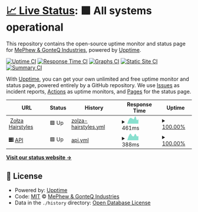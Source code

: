 # [📈 Live Status](https://status.zolza-hairstyles.pl): <!--live status--> **🟩 All systems operational**

This repository contains the open-source uptime monitor and status page for [MePhew & GonteQ Industries](https://status.zolza-hairstyles.pl), powered by [Upptime](https://github.com/upptime/upptime).

[![Uptime CI](https://github.com/MePhew-GonteQ-Industries/zolza-hairstyles-uptime/workflows/Uptime%20CI/badge.svg)](https://github.com/MePhew-GonteQ-Industries/zolza-hairstyles-uptime/actions?query=workflow%3A%22Uptime+CI%22)
[![Response Time CI](https://github.com/MePhew-GonteQ-Industries/zolza-hairstyles-uptime/workflows/Response%20Time%20CI/badge.svg)](https://github.com/MePhew-GonteQ-Industries/zolza-hairstyles-uptime/actions?query=workflow%3A%22Response+Time+CI%22)
[![Graphs CI](https://github.com/MePhew-GonteQ-Industries/zolza-hairstyles-uptime/workflows/Graphs%20CI/badge.svg)](https://github.com/MePhew-GonteQ-Industries/zolza-hairstyles-uptime/actions?query=workflow%3A%22Graphs+CI%22)
[![Static Site CI](https://github.com/MePhew-GonteQ-Industries/zolza-hairstyles-uptime/workflows/Static%20Site%20CI/badge.svg)](https://github.com/MePhew-GonteQ-Industries/zolza-hairstyles-uptime/actions?query=workflow%3A%22Static+Site+CI%22)
[![Summary CI](https://github.com/MePhew-GonteQ-Industries/zolza-hairstyles-uptime/workflows/Summary%20CI/badge.svg)](https://github.com/MePhew-GonteQ-Industries/zolza-hairstyles-uptime/actions?query=workflow%3A%22Summary+CI%22)

With [Upptime](https://upptime.js.org), you can get your own unlimited and free uptime monitor and status page, powered entirely by a GitHub repository. We use [Issues](https://github.com/MePhew-GonteQ-Industries/zolza-hairstyles-uptime/issues) as incident reports, [Actions](https://github.com/MePhew-GonteQ-Industries/zolza-hairstyles-uptime/actions) as uptime monitors, and [Pages](https://status.zolza-hairstyles.pl) for the status page.

<!--start: status pages-->
<!-- This summary is generated by Upptime (https://github.com/upptime/upptime) -->
<!-- Do not edit this manually, your changes will be overwritten -->
<!-- prettier-ignore -->
| URL | Status | History | Response Time | Uptime |
| --- | ------ | ------- | ------------- | ------ |
| <img alt="" src="https://icons.duckduckgo.com/ip3/zolza-hairstyles.pl.ico" height="13"> [Zołza Hairstyles](https://zolza-hairstyles.pl) | 🟩 Up | [zolza-hairstyles.yml](https://github.com/MePhew-GonteQ-Industries/zolza-hairstyles-uptime/commits/HEAD/history/zolza-hairstyles.yml) | <details><summary><img alt="Response time graph" src="./graphs/zolza-hairstyles/response-time-week.png" height="20"> 461ms</summary><br><a href="https://MePhew-GonteQ-Industries.github.io/zolza-hairstyles-uptime/history/zolza-hairstyles"><img alt="Response time 440" src="https://img.shields.io/endpoint?url=https%3A%2F%2Fraw.githubusercontent.com%2FMePhew-GonteQ-Industries%2Fzolza-hairstyles-uptime%2FHEAD%2Fapi%2Fzolza-hairstyles%2Fresponse-time.json"></a><br><a href="https://MePhew-GonteQ-Industries.github.io/zolza-hairstyles-uptime/history/zolza-hairstyles"><img alt="24-hour response time 403" src="https://img.shields.io/endpoint?url=https%3A%2F%2Fraw.githubusercontent.com%2FMePhew-GonteQ-Industries%2Fzolza-hairstyles-uptime%2FHEAD%2Fapi%2Fzolza-hairstyles%2Fresponse-time-day.json"></a><br><a href="https://MePhew-GonteQ-Industries.github.io/zolza-hairstyles-uptime/history/zolza-hairstyles"><img alt="7-day response time 461" src="https://img.shields.io/endpoint?url=https%3A%2F%2Fraw.githubusercontent.com%2FMePhew-GonteQ-Industries%2Fzolza-hairstyles-uptime%2FHEAD%2Fapi%2Fzolza-hairstyles%2Fresponse-time-week.json"></a><br><a href="https://MePhew-GonteQ-Industries.github.io/zolza-hairstyles-uptime/history/zolza-hairstyles"><img alt="30-day response time 460" src="https://img.shields.io/endpoint?url=https%3A%2F%2Fraw.githubusercontent.com%2FMePhew-GonteQ-Industries%2Fzolza-hairstyles-uptime%2FHEAD%2Fapi%2Fzolza-hairstyles%2Fresponse-time-month.json"></a><br><a href="https://MePhew-GonteQ-Industries.github.io/zolza-hairstyles-uptime/history/zolza-hairstyles"><img alt="1-year response time 435" src="https://img.shields.io/endpoint?url=https%3A%2F%2Fraw.githubusercontent.com%2FMePhew-GonteQ-Industries%2Fzolza-hairstyles-uptime%2FHEAD%2Fapi%2Fzolza-hairstyles%2Fresponse-time-year.json"></a></details> | <details><summary><a href="https://MePhew-GonteQ-Industries.github.io/zolza-hairstyles-uptime/history/zolza-hairstyles">100.00%</a></summary><a href="https://MePhew-GonteQ-Industries.github.io/zolza-hairstyles-uptime/history/zolza-hairstyles"><img alt="All-time uptime 100.00%" src="https://img.shields.io/endpoint?url=https%3A%2F%2Fraw.githubusercontent.com%2FMePhew-GonteQ-Industries%2Fzolza-hairstyles-uptime%2FHEAD%2Fapi%2Fzolza-hairstyles%2Fuptime.json"></a><br><a href="https://MePhew-GonteQ-Industries.github.io/zolza-hairstyles-uptime/history/zolza-hairstyles"><img alt="24-hour uptime 100.00%" src="https://img.shields.io/endpoint?url=https%3A%2F%2Fraw.githubusercontent.com%2FMePhew-GonteQ-Industries%2Fzolza-hairstyles-uptime%2FHEAD%2Fapi%2Fzolza-hairstyles%2Fuptime-day.json"></a><br><a href="https://MePhew-GonteQ-Industries.github.io/zolza-hairstyles-uptime/history/zolza-hairstyles"><img alt="7-day uptime 100.00%" src="https://img.shields.io/endpoint?url=https%3A%2F%2Fraw.githubusercontent.com%2FMePhew-GonteQ-Industries%2Fzolza-hairstyles-uptime%2FHEAD%2Fapi%2Fzolza-hairstyles%2Fuptime-week.json"></a><br><a href="https://MePhew-GonteQ-Industries.github.io/zolza-hairstyles-uptime/history/zolza-hairstyles"><img alt="30-day uptime 100.00%" src="https://img.shields.io/endpoint?url=https%3A%2F%2Fraw.githubusercontent.com%2FMePhew-GonteQ-Industries%2Fzolza-hairstyles-uptime%2FHEAD%2Fapi%2Fzolza-hairstyles%2Fuptime-month.json"></a><br><a href="https://MePhew-GonteQ-Industries.github.io/zolza-hairstyles-uptime/history/zolza-hairstyles"><img alt="1-year uptime 100.00%" src="https://img.shields.io/endpoint?url=https%3A%2F%2Fraw.githubusercontent.com%2FMePhew-GonteQ-Industries%2Fzolza-hairstyles-uptime%2FHEAD%2Fapi%2Fzolza-hairstyles%2Fuptime-year.json"></a></details>
| <img alt="" src="https://raw.githubusercontent.com/MePhew-GonteQ-Industries/zolza-hairstyles-uptime/master/assets/server.svg" height="13"> [API](https://api.zolza-hairstyles.pl/api/docs) | 🟩 Up | [api.yml](https://github.com/MePhew-GonteQ-Industries/zolza-hairstyles-uptime/commits/HEAD/history/api.yml) | <details><summary><img alt="Response time graph" src="./graphs/api/response-time-week.png" height="20"> 388ms</summary><br><a href="https://MePhew-GonteQ-Industries.github.io/zolza-hairstyles-uptime/history/api"><img alt="Response time 434" src="https://img.shields.io/endpoint?url=https%3A%2F%2Fraw.githubusercontent.com%2FMePhew-GonteQ-Industries%2Fzolza-hairstyles-uptime%2FHEAD%2Fapi%2Fapi%2Fresponse-time.json"></a><br><a href="https://MePhew-GonteQ-Industries.github.io/zolza-hairstyles-uptime/history/api"><img alt="24-hour response time 332" src="https://img.shields.io/endpoint?url=https%3A%2F%2Fraw.githubusercontent.com%2FMePhew-GonteQ-Industries%2Fzolza-hairstyles-uptime%2FHEAD%2Fapi%2Fapi%2Fresponse-time-day.json"></a><br><a href="https://MePhew-GonteQ-Industries.github.io/zolza-hairstyles-uptime/history/api"><img alt="7-day response time 388" src="https://img.shields.io/endpoint?url=https%3A%2F%2Fraw.githubusercontent.com%2FMePhew-GonteQ-Industries%2Fzolza-hairstyles-uptime%2FHEAD%2Fapi%2Fapi%2Fresponse-time-week.json"></a><br><a href="https://MePhew-GonteQ-Industries.github.io/zolza-hairstyles-uptime/history/api"><img alt="30-day response time 462" src="https://img.shields.io/endpoint?url=https%3A%2F%2Fraw.githubusercontent.com%2FMePhew-GonteQ-Industries%2Fzolza-hairstyles-uptime%2FHEAD%2Fapi%2Fapi%2Fresponse-time-month.json"></a><br><a href="https://MePhew-GonteQ-Industries.github.io/zolza-hairstyles-uptime/history/api"><img alt="1-year response time 429" src="https://img.shields.io/endpoint?url=https%3A%2F%2Fraw.githubusercontent.com%2FMePhew-GonteQ-Industries%2Fzolza-hairstyles-uptime%2FHEAD%2Fapi%2Fapi%2Fresponse-time-year.json"></a></details> | <details><summary><a href="https://MePhew-GonteQ-Industries.github.io/zolza-hairstyles-uptime/history/api">100.00%</a></summary><a href="https://MePhew-GonteQ-Industries.github.io/zolza-hairstyles-uptime/history/api"><img alt="All-time uptime 99.80%" src="https://img.shields.io/endpoint?url=https%3A%2F%2Fraw.githubusercontent.com%2FMePhew-GonteQ-Industries%2Fzolza-hairstyles-uptime%2FHEAD%2Fapi%2Fapi%2Fuptime.json"></a><br><a href="https://MePhew-GonteQ-Industries.github.io/zolza-hairstyles-uptime/history/api"><img alt="24-hour uptime 100.00%" src="https://img.shields.io/endpoint?url=https%3A%2F%2Fraw.githubusercontent.com%2FMePhew-GonteQ-Industries%2Fzolza-hairstyles-uptime%2FHEAD%2Fapi%2Fapi%2Fuptime-day.json"></a><br><a href="https://MePhew-GonteQ-Industries.github.io/zolza-hairstyles-uptime/history/api"><img alt="7-day uptime 100.00%" src="https://img.shields.io/endpoint?url=https%3A%2F%2Fraw.githubusercontent.com%2FMePhew-GonteQ-Industries%2Fzolza-hairstyles-uptime%2FHEAD%2Fapi%2Fapi%2Fuptime-week.json"></a><br><a href="https://MePhew-GonteQ-Industries.github.io/zolza-hairstyles-uptime/history/api"><img alt="30-day uptime 100.00%" src="https://img.shields.io/endpoint?url=https%3A%2F%2Fraw.githubusercontent.com%2FMePhew-GonteQ-Industries%2Fzolza-hairstyles-uptime%2FHEAD%2Fapi%2Fapi%2Fuptime-month.json"></a><br><a href="https://MePhew-GonteQ-Industries.github.io/zolza-hairstyles-uptime/history/api"><img alt="1-year uptime 99.73%" src="https://img.shields.io/endpoint?url=https%3A%2F%2Fraw.githubusercontent.com%2FMePhew-GonteQ-Industries%2Fzolza-hairstyles-uptime%2FHEAD%2Fapi%2Fapi%2Fuptime-year.json"></a></details>

<!--end: status pages-->

[**Visit our status website →**](https://mephew-gonteq-industries.github.io/zolza-hairstyles-uptime/)

## 📄 License

- Powered by: [Upptime](https://github.com/upptime/upptime)
- Code: [MIT](./LICENSE) © [MePhew & GonteQ Industries](https://status.zolza-hairstyles.pl)
- Data in the `./history` directory: [Open Database License](https://opendatacommons.org/licenses/odbl/1-0/)
